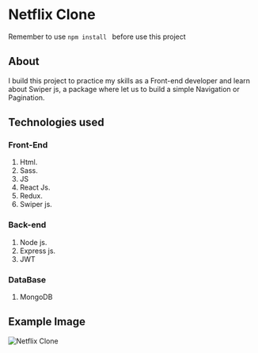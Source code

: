 # Netflix Clone
Remember to use ```npm install ``` before use this project
## About
I build this project to practice my skills as a Front-end developer and learn about
Swiper js, a package where let us to build a simple Navigation or Pagination.




## Technologies used
### Front-End
1. Html.
2. Sass.
3. JS
4. React Js.
5. Redux.
6. Swiper js.

### Back-end
1. Node js.
2. Express js.
3. JWT

### DataBase
1. MongoDB

## Example Image
![Netflix Clone](https://res.cloudinary.com/dtp3gqean/image/upload/v1627930366/netflix-portafolio_ehopoc.png)

